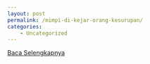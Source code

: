 ```yaml
---
layout: post
permalink: /mimpi-di-kejar-orang-kesurupan/
categories:
    - Uncategorized
---
```


[Baca Selengkapnya](/08)